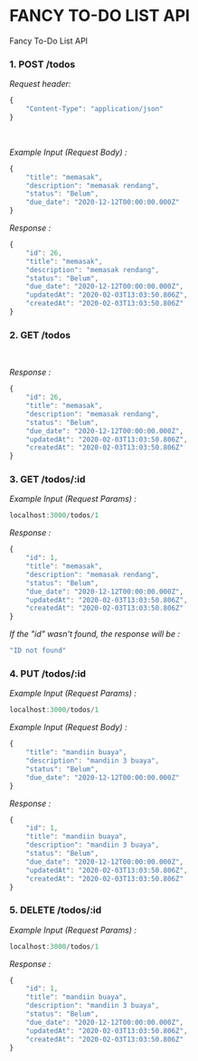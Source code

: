 # FANCY TO-DO LIST API
Fancy To-Do List API

### 1. POST /todos
_Request header:_

```javascript
{
    "Content-Type": "application/json"
}
```

<br>

_Example Input (Request Body) :_

```javascript
{
    "title": "memasak",
    "description": "memasak rendang",
    "status": "Belum",
    "due_date": "2020-12-12T00:00:00.000Z"
}
```

_Response :_

```javascript
{
    "id": 26,
    "title": "memasak",
    "description": "memasak rendang",
    "status": "Belum",
    "due_date": "2020-12-12T00:00:00.000Z",
    "updatedAt": "2020-02-03T13:03:50.806Z",
    "createdAt": "2020-02-03T13:03:50.806Z"
}
```

### 2. GET /todos

<br>

_Response :_

```javascript
{
    "id": 26,
    "title": "memasak",
    "description": "memasak rendang",
    "status": "Belum",
    "due_date": "2020-12-12T00:00:00.000Z",
    "updatedAt": "2020-02-03T13:03:50.806Z",
    "createdAt": "2020-02-03T13:03:50.806Z"
}
```

### 3. GET /todos/:id

_Example Input (Request Params) :_

```javascript
localhost:3000/todos/1
```

_Response :_

```javascript
{
    "id": 1,
    "title": "memasak",
    "description": "memasak rendang",
    "status": "Belum",
    "due_date": "2020-12-12T00:00:00.000Z",
    "updatedAt": "2020-02-03T13:03:50.806Z",
    "createdAt": "2020-02-03T13:03:50.806Z"
}
```

_If the "id" wasn't found, the response will be :_

```javascript
"ID not found"
```

### 4. PUT /todos/:id

_Example Input (Request Params) :_

```javascript
localhost:3000/todos/1
```

_Example Input (Request Body) :_

```javascript
{
    "title": "mandiin buaya",
    "description": "mandiin 3 buaya",
    "status": "Belum",
    "due_date": "2020-12-12T00:00:00.000Z"
}
```

_Response :_

```javascript
{
    "id": 1,
    "title": "mandiin buaya",
    "description": "mandiin 3 buaya",
    "status": "Belum",
    "due_date": "2020-12-12T00:00:00.000Z",
    "updatedAt": "2020-02-03T13:03:50.806Z",
    "createdAt": "2020-02-03T13:03:50.806Z"
}
```

### 5. DELETE /todos/:id

_Example Input (Request Params) :_

```javascript
localhost:3000/todos/1
```

_Response :_

```javascript
{
    "id": 1,
    "title": "mandiin buaya",
    "description": "mandiin 3 buaya",
    "status": "Belum",
    "due_date": "2020-12-12T00:00:00.000Z",
    "updatedAt": "2020-02-03T13:03:50.806Z",
    "createdAt": "2020-02-03T13:03:50.806Z"
}
```
